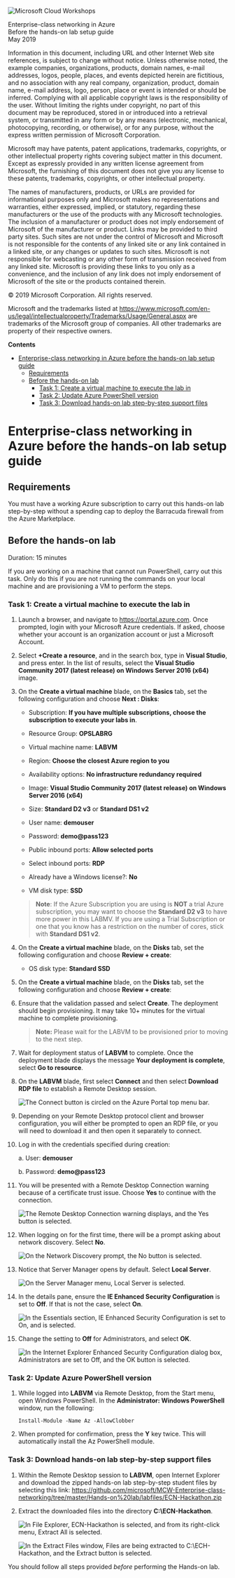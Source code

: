 ﻿![](https://github.com/Microsoft/MCW-Template-Cloud-Workshop/raw/master/Media/ms-cloud-workshop.png "Microsoft Cloud Workshops")

<div class="MCWHeader1">
Enterprise-class networking in Azure
</div>

<div class="MCWHeader2">
Before the hands-on lab setup guide
</div>

<div class="MCWHeader3">
May 2019
</div>


Information in this document, including URL and other Internet Web site references, is subject to change without notice. Unless otherwise noted, the example companies, organizations, products, domain names, e-mail addresses, logos, people, places, and events depicted herein are fictitious, and no association with any real company, organization, product, domain name, e-mail address, logo, person, place or event is intended or should be inferred. Complying with all applicable copyright laws is the responsibility of the user. Without limiting the rights under copyright, no part of this document may be reproduced, stored in or introduced into a retrieval system, or transmitted in any form or by any means (electronic, mechanical, photocopying, recording, or otherwise), or for any purpose, without the express written permission of Microsoft Corporation.

Microsoft may have patents, patent applications, trademarks, copyrights, or other intellectual property rights covering subject matter in this document. Except as expressly provided in any written license agreement from Microsoft, the furnishing of this document does not give you any license to these patents, trademarks, copyrights, or other intellectual property.

The names of manufacturers, products, or URLs are provided for informational purposes only and Microsoft makes no representations and warranties, either expressed, implied, or statutory, regarding these manufacturers or the use of the products with any Microsoft technologies. The inclusion of a manufacturer or product does not imply endorsement of Microsoft of the manufacturer or product. Links may be provided to third party sites. Such sites are not under the control of Microsoft and Microsoft is not responsible for the contents of any linked site or any link contained in a linked site, or any changes or updates to such sites. Microsoft is not responsible for webcasting or any other form of transmission received from any linked site. Microsoft is providing these links to you only as a convenience, and the inclusion of any link does not imply endorsement of Microsoft of the site or the products contained therein.

© 2019 Microsoft Corporation. All rights reserved.

Microsoft and the trademarks listed at <https://www.microsoft.com/en-us/legal/intellectualproperty/Trademarks/Usage/General.aspx> are trademarks of the Microsoft group of companies. All other trademarks are property of their respective owners.

**Contents**

<!-- TOC -->

- [Enterprise-class networking in Azure before the hands-on lab setup guide](#enterprise-class-networking-in-azure-before-the-hands-on-lab-setup-guide)
    - [Requirements](#requirements)
    - [Before the hands-on lab](#before-the-hands-on-lab)
        - [Task 1: Create a virtual machine to execute the lab in](#task-1-create-a-virtual-machine-to-execute-the-lab-in)
        - [Task 2: Update Azure PowerShell version](#task-2-update-azure-powershell-version)
        - [Task 3: Download hands-on lab step-by-step support files](#task-3-download-hands-on-lab-step-by-step-support-files)

<!-- /TOC -->

# Enterprise-class networking in Azure before the hands-on lab setup guide

## Requirements

You must have a working Azure subscription to carry out this hands-on lab step-by-step without a spending cap to deploy the Barracuda firewall from the Azure Marketplace.

## Before the hands-on lab

Duration: 15 minutes

If you are working on a machine that cannot run PowerShell, carry out this task. Only do this if you are not running the commands on your local machine and are provisioning a VM to perform the steps.

### Task 1: Create a virtual machine to execute the lab in

1.  Launch a browser, and navigate to <https://portal.azure.com>. Once prompted, login with your Microsoft Azure credentials. If asked, choose whether your account is an organization account or just a Microsoft Account.

1.  Select **+Create a resource**, and in the search box, type in **Visual Studio**, and press enter. In the list of results, select the **Visual Studio Community 2017 (latest release) on Windows Server 2016 (x64)** image.

1.  On the **Create a virtual machine** blade, on the **Basics** tab, set the following configuration and choose **Next : Disks**:

    -  Subscription: **If you have multiple subscriptions, choose the subscription to execute your labs in**.

    -  Resource Group: **OPSLABRG**

    -  Virtual machine name: **LABVM**

    -  Region: **Choose the closest Azure region to you**

    -  Availability options: **No infrastructure redundancy required**

    -  Image: **Visual Studio Community 2017 (latest release) on Windows Server 2016 (x64)**

    -  Size: **Standard D2 v3** or **Standard DS1 v2**

    -  User name: **demouser**

    -  Password: **demo\@pass123**

    -  Public inbound ports: **Allow selected ports**

    -  Select inbound ports: **RDP**

    -  Already have a Windows license?: **No**

    -  VM disk type: **SSD**

    >**Note**: If the Azure Subscription you are using is **NOT** a trial Azure subscription, you may want to choose the **Standard D2 v3** to have more power in this LABMV. If you are using a Trial Subscription or one that you know has a restriction on the number of cores, stick with **Standard DS1 v2**.

1.  On the **Create a virtual machine** blade, on the **Disks** tab, set the following configuration and choose **Review + create**:

    -  OS disk type: **Standard SSD**

1.  On the **Create a virtual machine** blade, on the **Disks** tab, set the following configuration and choose **Review + create**:

1.  Ensure that the validation passed and select **Create**. The deployment should begin provisioning. It may take 10+ minutes for the virtual machine to complete provisioning.

    >**Note:** Please wait for the LABVM to be provisioned prior to moving to the next step.

1.  Wait for deployment status of **LABVM** to complete. Once the deployment blade displays the message **Your deployment is complete**, select **Go to resource**. 

1.  On the **LABVM** blade, first select **Connect** and then select **Download RDP file** to establish a Remote Desktop session.

    ![The Connect button is circled on the Azure Portal top menu bar.](images/Setup/image13.png "Azure Portal")

1.  Depending on your Remote Desktop protocol client and browser configuration, you will either be prompted to open an RDP file, or you will need to download it and then open it separately to connect.

1.  Log in with the credentials specified during creation:

    a.  User: **demouser**

    b.  Password: **demo\@pass123**

1.  You will be presented with a Remote Desktop Connection warning because of a certificate trust issue. Choose **Yes** to continue with the connection.

    ![The Remote Desktop Connection warning displays, and the Yes button is selected.](images/Setup/image14.png "Remote Desktop Connection warning")

1.  When logging on for the first time, there will be a prompt asking about network discovery. Select **No**.

    ![On the Network Discovery prompt, the No button is selected.](images/Setup/image15.png "Network Discovery prompt")

1.  Notice that Server Manager opens by default. Select **Local Server**.

    ![On the Server Manager menu, Local Server is selected.](images/Setup/image16.png "Server Manager menu")

1.  In the details pane, ensure the **IE Enhanced Security Configuration** is set to **Off**. If that is not the case, select **On**. 

    ![In the Essentials section, IE Enhanced Security Configuration is set to On, and is selected.](images/Setup/image17.png "Essentials section")

1.  Change the setting to **Off** for Administrators, and select **OK**.

    ![In the Internet Explorer Enhanced Security Configuration dialog box, Administrators are set to Off, and the OK button is selected.](images/Setup/image18.png "Internet Explorer Enhanced Security Configuration dialog box")

### Task 2: Update Azure PowerShell version

1.  While logged into **LABVM** via Remote Desktop, from the Start menu, open Windows PowerShell. In the **Administrator: Windows PowerShell** window, run the following:

    ```
    Install-Module -Name Az -AllowClobber
    ```

1.  When prompted for confirmation, press the **Y** key twice. This will automatically install the Az PowerShell module.

### Task 3: Download hands-on lab step-by-step support files

1.  Within the Remote Desktop session to **LABVM**, open Internet Explorer and download the zipped hands-on lab step-by-step student files by selecting this link: <https://github.com/microsoft/MCW-Enterprise-class-networking/tree/master/Hands-on%20lab/labfiles/ECN-Hackathon.zip>

1.  Extract the downloaded files into the directory **C:\\ECN-Hackathon**.

    ![In File Explorer, ECN-Hackathon is selected, and from its right-click menu, Extract All is selected.](images/Setup/image23.png "File Explorer")

    ![In the Extract Files window, Files are being extracted to C:\\ECH-Hackathon, and the Extract button is selected.](images/Setup/image24.png "Extract Files window")

You should follow all steps provided *before* performing the Hands-on lab.
